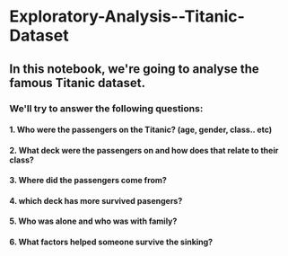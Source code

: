 # Exploratory-Analysis--Titanic-Dataset

## In this notebook, we're going to analyse the famous Titanic dataset.

### We'll try to answer the following questions:

#### 1. Who were the passengers on the Titanic? (age, gender, class.. etc)
#### 2. What deck were the passengers on and how does that relate to their class?
#### 3. Where did the passengers come from?
#### 4. which deck has more survived pasengers?
#### 5. Who was alone and who was with family?
#### 6. What factors helped someone survive the sinking?
